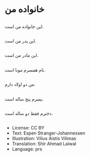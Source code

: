 # خانواده من

##
اين خانواده من است.

##
اين پدر من است.

##
اين مادر من است.

##
نام همسرم مونا است.

##
من دو اولاد دارم.

##
پسرم پنج ساله است.

##
دخترم فقط دو ساله است.

##
* License: CC BY
* Text: Espen Stranger-Johannessen
* Illustration: Vilius Aistis Vilimas
* Translation: Shir Ahmad Laiwal
* Language: prs
